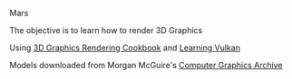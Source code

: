 Mars

The objective is to learn how to render 3D Graphics

Using [3D Graphics Rendering Cookbook](https://github.com/PacktPublishing/3D-Graphics-Rendering-Cookbook) and [Learning Vulkan](https://github.com/PacktPublishing/Learning-Vulkan)
 
Models downloaded from Morgan McGuire's [Computer Graphics Archive](https://casual-effects.com/data) 
